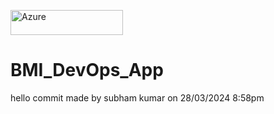 <a href="https://google.com/" target="blank"><img align="center" src="https://dev.azure.com/subhamkumar0384/DevOps/_apis/build/status%2Fsk22082001.BMI_DevOps_App?branchName=main" alt="Azure" height="40" width="180" /></a>
# BMI_DevOps_App
hello commit made by subham kumar on 28/03/2024 8:58pm
